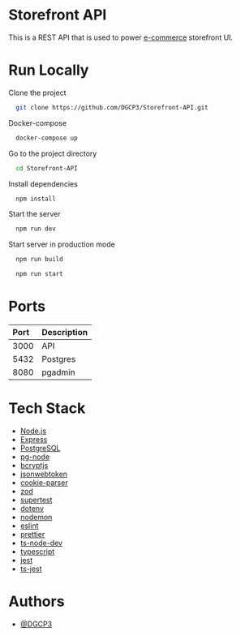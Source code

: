 # Storefront API

This is a REST API that is used to power [e-commerce](#api-reference) storefront UI.

# Run Locally

Clone the project

```bash
  git clone https://github.com/DGCP3/Storefront-API.git
```

Docker-compose

```bash
  docker-compose up
```

Go to the project directory

```bash
  cd Storefront-API
```

Install dependencies

```bash
  npm install
```

Start the server

```bash
  npm run dev
```

Start server in production mode

```bash
  npm run build
```

```bash
  npm run start
```

# Ports

| Port | Description |
| :--- | :---------- |
| 3000 | API         |
| 5432 | Postgres    |
| 8080 | pgadmin     |

# Tech Stack

- [Node.js](https://nodejs.org/en/)
- [Express](https://expressjs.com/)
- [PostgreSQL](https://www.postgresql.org/)
- [pg-node](https://www.npmjs.com/package/pg)
- [bcryptjs](https://www.npmjs.com/package/bcryptjs)
- [jsonwebtoken](https://www.npmjs.com/package/jsonwebtoken)
- [cookie-parser](https://www.npmjs.com/package/cookie-parser)
- [zod](https://www.npmjs.com/package/zod)
- [supertest](https://www.npmjs.com/package/supertest)
- [dotenv](https://www.npmjs.com/package/dotenv)
- [nodemon](https://www.npmjs.com/package/nodemon)
- [eslint](https://eslint.org/)
- [prettier](https://prettier.io/)
- [ts-node-dev](https://www.npmjs.com/package/ts-node-dev)
- [typescript](https://www.typescriptlang.org/)
- [jest](https://jestjs.io/)
- [ts-jest](https://www.npmjs.com/package/ts-jest)

# Authors

- [@DGCP3](https://www.github.com/DGCP3)
